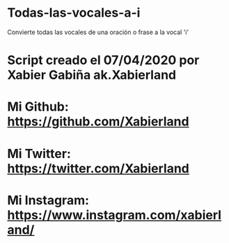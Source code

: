 # Todas-las-vocales-a-i
Convierte todas las vocales de una oración o frase a la vocal 'i'

# Script creado el 07/04/2020 por Xabier Gabiña ak.Xabierland
# Mi Github: https://github.com/Xabierland
# Mi Twitter: https://twitter.com/Xabierland
# Mi Instagram: https://www.instagram.com/xabierland/
